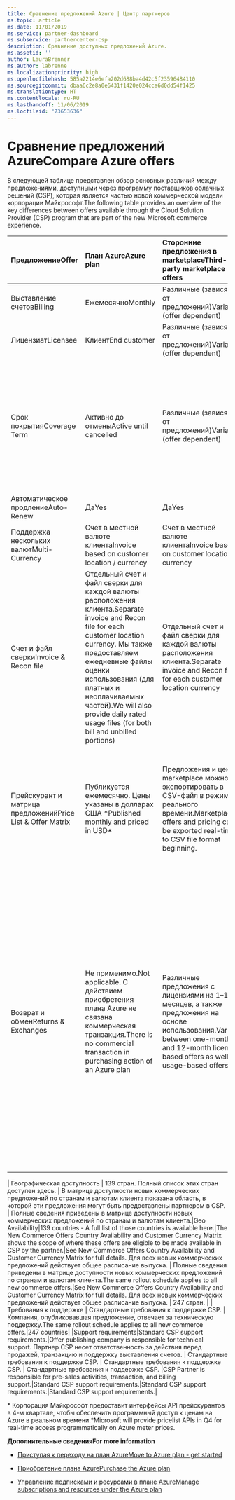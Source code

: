 ```yaml
---
title: Сравнение предложений Azure | Центр партнеров
ms.topic: article
ms.date: 11/01/2019
ms.service: partner-dashboard
ms.subservice: partnercenter-csp
description: Сравнение доступных предложений Azure.
ms.assetid: ''
author: LauraBrenner
ms.author: labrenne
ms.localizationpriority: high
ms.openlocfilehash: 585a2214e6efa202d688ba4d42c5f23596484110
ms.sourcegitcommit: dbaa6c2e8a0e6431f1420e024cca6d0dd54f1425
ms.translationtype: HT
ms.contentlocale: ru-RU
ms.lasthandoff: 11/06/2019
ms.locfileid: "73653636"
---
```

# <a name="compare-azure-offers"></a><span data-ttu-id="3ea94-103">Сравнение предложений Azure</span><span class="sxs-lookup"><span data-stu-id="3ea94-103">Compare Azure offers</span></span>

<span data-ttu-id="3ea94-104">В следующей таблице представлен обзор основных различий между предложениями, доступными через программу поставщиков облачных решений (CSP), которая является частью новой коммерческой модели корпорации Майкрософт.</span><span class="sxs-lookup"><span data-stu-id="3ea94-104">The following table provides an overview of the key differences between offers available through the Cloud Solution Provider (CSP)  program that are part of the new Microsoft commerce experience.</span></span>


|<span data-ttu-id="3ea94-105">**Предложение**</span><span class="sxs-lookup"><span data-stu-id="3ea94-105">**Offer**</span></span>| <span data-ttu-id="3ea94-106">**План Azure**</span><span class="sxs-lookup"><span data-stu-id="3ea94-106">**Azure plan**</span></span>|<span data-ttu-id="3ea94-107">**Сторонние предложения в marketplace**</span><span class="sxs-lookup"><span data-stu-id="3ea94-107">**Third-party marketplace offers**</span></span>|<span data-ttu-id="3ea94-108">**Резервирования Azure**</span><span class="sxs-lookup"><span data-stu-id="3ea94-108">**Azure Reservations**</span></span>|<span data-ttu-id="3ea94-109">**Серверные подписки, продаваемые через программу CSP**</span><span class="sxs-lookup"><span data-stu-id="3ea94-109">**Server Subscriptions sold through CSP**</span></span>|<span data-ttu-id="3ea94-110">**Предложения на основе рабочих мест**</span><span class="sxs-lookup"><span data-stu-id="3ea94-110">**Seat-based offers**</span></span>|
|-------------------|:------|:-----|:---------|:--------------|:---------|
|<span data-ttu-id="3ea94-111">Выставление счетов</span><span class="sxs-lookup"><span data-stu-id="3ea94-111">Billing</span></span>|<span data-ttu-id="3ea94-112">Ежемесячно</span><span class="sxs-lookup"><span data-stu-id="3ea94-112">Monthly</span></span>|<span data-ttu-id="3ea94-113">Различные (зависят от предложений)</span><span class="sxs-lookup"><span data-stu-id="3ea94-113">Variable (offer dependent)</span></span>|<span data-ttu-id="3ea94-114">Клиент</span><span class="sxs-lookup"><span data-stu-id="3ea94-114">End customer</span></span>|<span data-ttu-id="3ea94-115">Оплата заранее на весь срок или на 3 года</span><span class="sxs-lookup"><span data-stu-id="3ea94-115">Up front for the full term or 3-year term</span></span>|<span data-ttu-id="3ea94-116">Ежемесячные или ежегодные</span><span class="sxs-lookup"><span data-stu-id="3ea94-116">Monthly or Annual</span></span>|
|<span data-ttu-id="3ea94-117">Лицензиат</span><span class="sxs-lookup"><span data-stu-id="3ea94-117">Licensee</span></span>|<span data-ttu-id="3ea94-118">Клиент</span><span class="sxs-lookup"><span data-stu-id="3ea94-118">End customer</span></span>|<span data-ttu-id="3ea94-119">Различные (зависят от предложений)</span><span class="sxs-lookup"><span data-stu-id="3ea94-119">Variable (offer dependent)</span></span>|<span data-ttu-id="3ea94-120">Клиент</span><span class="sxs-lookup"><span data-stu-id="3ea94-120">End customer</span></span>| <span data-ttu-id="3ea94-121">Клиент</span><span class="sxs-lookup"><span data-stu-id="3ea94-121">End customer</span></span>|   <span data-ttu-id="3ea94-122">Клиент</span><span class="sxs-lookup"><span data-stu-id="3ea94-122">End customer</span></span>|
|<span data-ttu-id="3ea94-123">Срок покрытия</span><span class="sxs-lookup"><span data-stu-id="3ea94-123">Coverage Term</span></span>|<span data-ttu-id="3ea94-124">Активно до отмены</span><span class="sxs-lookup"><span data-stu-id="3ea94-124">Active until cancelled</span></span>|<span data-ttu-id="3ea94-125">Различные (зависят от предложений)</span><span class="sxs-lookup"><span data-stu-id="3ea94-125">Variable (offer dependent)</span></span>|<span data-ttu-id="3ea94-126">См. описание предложения</span><span class="sxs-lookup"><span data-stu-id="3ea94-126">See offer description</span></span>|<span data-ttu-id="3ea94-127">Для каждого резервирования Azure действует собственный уникальный срок действия.</span><span class="sxs-lookup"><span data-stu-id="3ea94-127">All Azure Reservations have their own unique coverage period.</span></span>    <span data-ttu-id="3ea94-128">Для каждой серверной подписки действует собственный уникальный срок действия.</span><span class="sxs-lookup"><span data-stu-id="3ea94-128">All Server Subscriptions will have their own unique coverage period.</span></span>|   <span data-ttu-id="3ea94-129">Дополнительные лицензии на рабочие места будут привязаны к имеющемуся периоду покрытия.</span><span class="sxs-lookup"><span data-stu-id="3ea94-129">Additional seat-based licenses will snap into the existing coverage period</span></span>|
|<span data-ttu-id="3ea94-130">Автоматическое продление</span><span class="sxs-lookup"><span data-stu-id="3ea94-130">Auto-Renew</span></span>|<span data-ttu-id="3ea94-131">Да</span><span class="sxs-lookup"><span data-stu-id="3ea94-131">Yes</span></span>|<span data-ttu-id="3ea94-132">Да</span><span class="sxs-lookup"><span data-stu-id="3ea94-132">Yes</span></span>|<span data-ttu-id="3ea94-133">Нет</span><span class="sxs-lookup"><span data-stu-id="3ea94-133">No</span></span>| <span data-ttu-id="3ea94-134">Нет</span><span class="sxs-lookup"><span data-stu-id="3ea94-134">No</span></span>|<span data-ttu-id="3ea94-135">Да</span><span class="sxs-lookup"><span data-stu-id="3ea94-135">Yes</span></span>|
|<span data-ttu-id="3ea94-136">Поддержка нескольких валют</span><span class="sxs-lookup"><span data-stu-id="3ea94-136">Multi-Currency</span></span>|<span data-ttu-id="3ea94-137">Счет в местной валюте клиента</span><span class="sxs-lookup"><span data-stu-id="3ea94-137">Invoice based on customer location / currency</span></span>|<span data-ttu-id="3ea94-138">Счет в местной валюте клиента</span><span class="sxs-lookup"><span data-stu-id="3ea94-138">Invoice based on customer location / currency</span></span>|<span data-ttu-id="3ea94-139">Счет в местной валюте клиента</span><span class="sxs-lookup"><span data-stu-id="3ea94-139">Invoice based on customer location / currency</span></span>|<span data-ttu-id="3ea94-140">Счет в местной валюте клиента</span><span class="sxs-lookup"><span data-stu-id="3ea94-140">Invoice based on customer location / currency</span></span>|<span data-ttu-id="3ea94-141">В местной валюте партнера</span><span class="sxs-lookup"><span data-stu-id="3ea94-141">Based on Partner location currency</span></span>| 
|<span data-ttu-id="3ea94-142">Счет и файл сверки</span><span class="sxs-lookup"><span data-stu-id="3ea94-142">Invoice & Recon file</span></span>|<span data-ttu-id="3ea94-143">Отдельный счет и файл сверки для каждой валюты расположения клиента.</span><span class="sxs-lookup"><span data-stu-id="3ea94-143">Separate invoice and Recon file for each customer location currency.</span></span>  <span data-ttu-id="3ea94-144">Мы также предоставляем ежедневные файлы оценки использования (для платных и неоплачиваемых частей).</span><span class="sxs-lookup"><span data-stu-id="3ea94-144">We will also provide daily rated usage files (for both bill and unbilled portions)</span></span> |<span data-ttu-id="3ea94-145">Отдельный счет и файл сверки для каждой валюты расположения клиента.</span><span class="sxs-lookup"><span data-stu-id="3ea94-145">Separate invoice and Recon file for each customer location currency</span></span>|<span data-ttu-id="3ea94-146">Отдельный счет и файл сверки для каждой валюты расположения клиента.</span><span class="sxs-lookup"><span data-stu-id="3ea94-146">Separate invoice and Recon file for each customer location currency</span></span>|<span data-ttu-id="3ea94-147">Отдельный счет и файл сверки для каждой валюты расположения клиента.</span><span class="sxs-lookup"><span data-stu-id="3ea94-147">Separate invoice and Recon file for each customer location currency</span></span>|<span data-ttu-id="3ea94-148">Все заказы в одном счете и файле сверки</span><span class="sxs-lookup"><span data-stu-id="3ea94-148">All orders on one invoice and Recon file</span></span>|
|<span data-ttu-id="3ea94-149">Прейскурант и матрица предложений</span><span class="sxs-lookup"><span data-stu-id="3ea94-149">Price List & Offer Matrix</span></span>|<span data-ttu-id="3ea94-150">Публикуется ежемесячно. Цены указаны в долларах США \*</span><span class="sxs-lookup"><span data-stu-id="3ea94-150">Published monthly and priced in USD\*</span></span>|<span data-ttu-id="3ea94-151">Предложения и цены marketplace можно экспортировать в CSV-файл в режиме реального времени.</span><span class="sxs-lookup"><span data-stu-id="3ea94-151">Marketplace offers and pricing can be exported real-time to CSV file format beginning.</span></span>|<span data-ttu-id="3ea94-152">Предоставляется отдельный файл со всеми ценами и сведениями о предложениях. Отдельный файл матрицы предложений отсутствует.</span><span class="sxs-lookup"><span data-stu-id="3ea94-152">Separate, single file with all pricing and offer details included.There is no separate Offer Matrix file</span></span>||<span data-ttu-id="3ea94-153">Предоставляется отдельный файл со всеми ценами и сведениями о предложениях. Отдельный файл матрицы предложений отсутствует.</span><span class="sxs-lookup"><span data-stu-id="3ea94-153">Separate, single file with all pricing and offer details included.There is no separate Offer Matrix.</span></span>| <span data-ttu-id="3ea94-154">Предоставляется отдельный файл со всеми ценами и сведениями о предложениях.</span><span class="sxs-lookup"><span data-stu-id="3ea94-154">fileSeparate, single file with all pricing and offer details included.</span></span>|<span data-ttu-id="3ea94-155">Отдельные прейскурант и матрица предложений (2 файла).</span><span class="sxs-lookup"><span data-stu-id="3ea94-155">Separate price list and offer matrix (2 files).</span></span>|
|<span data-ttu-id="3ea94-156">Возврат и обмен</span><span class="sxs-lookup"><span data-stu-id="3ea94-156">Returns & Exchanges</span></span>|<span data-ttu-id="3ea94-157">Не применимо.</span><span class="sxs-lookup"><span data-stu-id="3ea94-157">Not applicable.</span></span> <span data-ttu-id="3ea94-158">С действием приобретения плана Azure не связана коммерческая транзакция.</span><span class="sxs-lookup"><span data-stu-id="3ea94-158">There is no commercial transaction in purchasing action of an Azure plan</span></span>|<span data-ttu-id="3ea94-159">Различные предложения с лицензиями на 1–12 месяцев, а также предложения на основе использования.</span><span class="sxs-lookup"><span data-stu-id="3ea94-159">Varies between one-month and 12-month license based offers as well as usage-based offers.</span></span>|<span data-ttu-id="3ea94-160">При возврате в течение 5 дней после даты заказа возмещается 100 % суммы.</span><span class="sxs-lookup"><span data-stu-id="3ea94-160">Returns less than 5 days after order date will receive a 100% credit.</span></span> <span data-ttu-id="3ea94-161">При возврате по прошествии более 5 дней после даты заказа возмещается пропорциональная сумма и вычитаются 12 % от суммы за досрочное расторжение договора. Ограничение: 50 000 долларов США (или эквивалент в местной валюте) на клиента в год.</span><span class="sxs-lookup"><span data-stu-id="3ea94-161">Returns greater than 5 days after order date will receive a pro-rated credit and a 12% early termination fee of the pro-rated credit; Cap of $50,000 USD (or local currency equivalent) per customer per year</span></span>|<span data-ttu-id="3ea94-162">При возврате в течение 60 дней после даты заказа возмещается 100 % суммы, а лицензионные ключи деактивируются.</span><span class="sxs-lookup"><span data-stu-id="3ea94-162">Returns less than 60 days from order date will receive a 100% credit license keys will be deactivated.</span></span> <span data-ttu-id="3ea94-163">Частичные возвраты не будут приниматься.</span><span class="sxs-lookup"><span data-stu-id="3ea94-163">Partial returns will not be accepted.</span></span>|   <span data-ttu-id="3ea94-164">При приостановке или отмене в течение 30 дней возмещается 100 % суммы. При приостановке или отмене по истечении более 30 дней возмещается пропорциональная сумма.</span><span class="sxs-lookup"><span data-stu-id="3ea94-164">Suspensions / cancellations less than 30 days will receive a 100% credit; Suspensions / cancellations greater than 30 days will receive a pro-rated credit.</span></span>|

<span data-ttu-id="3ea94-165">| Географическая доступность | 139 стран. Полный список этих стран доступен здесь. | В матрице доступности новых коммерческих предложений по странам и валютам клиента показана область, в которой эти предложения могут быть предоставлены партнером в CSP. | Полные сведения приведены в матрице доступности новых коммерческих предложений по странам и валютам клиента.</span><span class="sxs-lookup"><span data-stu-id="3ea94-165">|Geo Availability|139 countries - A full list of those countries is available here.|The New Commerce Offers Country Availability and Customer Currency Matrix shows the scope of where these offers are eligible to be made available in CSP by the partner.|See New Commerce Offers Country Availability and Customer Currency Matrix for full details.</span></span> <span data-ttu-id="3ea94-166">Для всех новых коммерческих предложений действует общее расписание выпуска. | Полные сведения приведены в матрице доступности новых коммерческих предложений по странам и валютам клиента.</span><span class="sxs-lookup"><span data-stu-id="3ea94-166">The same rollout schedule applies to all new commerce offers.|See New Commerce Offers Country Availability and Customer Currency Matrix for full details.</span></span>  <span data-ttu-id="3ea94-167">Для всех новых коммерческих предложений действует общее расписание выпуска. | 247 стран. | | Требования к поддержке | Стандартные требования к поддержке CSP. | Компания, опубликовавшая предложение, отвечает за техническую поддержку.</span><span class="sxs-lookup"><span data-stu-id="3ea94-167">The same rollout schedule applies to all new commerce offers.|247 countries| |Support requirements|Standard CSP support requirements.|Offer publishing company is responsible for technical support.</span></span>  <span data-ttu-id="3ea94-168">Партнер CSP несет ответственность за действия перед продажей, транзакцию и поддержку выставления счетов. | Стандартные требования к поддержке CSP. | Стандартные требования к поддержке CSP. | Стандартные требования к поддержке CSP. |</span><span class="sxs-lookup"><span data-stu-id="3ea94-168">CSP Partner is responsible for pre-sales activities, transaction, and billing support.|Standard CSP support requirements.|Standard CSP support requirements.|Standard CSP support requirements.|</span></span>

<span data-ttu-id="3ea94-169">\* Корпорация Майкрософт предоставит интерфейсы API прейскурантов в 4-м квартале, чтобы обеспечить программный доступ к ценам на Azure в реальном времени.</span><span class="sxs-lookup"><span data-stu-id="3ea94-169">\*Microsoft will provide pricelist APIs in Q4 for real-time access programmatically on Azure meter prices.</span></span>

<span data-ttu-id="3ea94-170">**Дополнительные сведения**</span><span class="sxs-lookup"><span data-stu-id="3ea94-170">**For more information**</span></span>

- [<span data-ttu-id="3ea94-171">Приступая к переходу на план Azure</span><span class="sxs-lookup"><span data-stu-id="3ea94-171">Move to Azure plan - get started</span></span>](azure-plan-get-started.md)

- [<span data-ttu-id="3ea94-172">Приобретение плана Azure</span><span class="sxs-lookup"><span data-stu-id="3ea94-172">Purchase the Azure plan</span></span>](purchase-azure-plan.md)

- [<span data-ttu-id="3ea94-173">Управление подписками и ресурсами в плане Azure</span><span class="sxs-lookup"><span data-stu-id="3ea94-173">Manage subscriptions and resources under the Azure plan</span></span>](azure-plan-manage.md)

